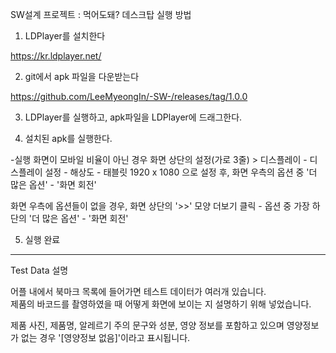SW설계 프로젝트 : 먹어도돼? 데스크탑 실행 방법

1. LDPlayer를 설치한다

https://kr.ldplayer.net/

2. git에서 apk 파일을 다운받는다

https://github.com/LeeMyeongIn/-SW-/releases/tag/1.0.0

3. LDPlayer를 실행하고, apk파일을 LDPlayer에 드래그한다.

4. 설치된 apk를 실행한다.

-실행 화면이 모바일 비율이 아닌 경우
화면 상단의 설정(가로 3줄) > 디스플레이 - 디스플레이 설정 - 해상도 - 태블릿 1920 x 1080 으로 설정 후, 화면 우측의 옵션 중 '더 많은 옵션' - '화면 회전'

화면 우측에 옵션들이 없을 경우, 화면 상단의 '>>' 모양 더보기 클릭 - 옵션 중 가장 하단의 '더 많은 옵션' - '화면 회전'

5. 실행 완료

---------------------------------------------------------------------------------------------------------

Test Data 설명

어플 내에서 북마크 목록에 들어가면 테스트 데이터가 여러개 있습니다. <br>
제품의 바코드를 촬영하였을 때 어떻게 화면에 보이는 지 설명하기 위해 넣었습니다.

제품 사진, 제품명, 알레르기 주의 문구와 성분, 영양 정보를 포함하고 있으며 영양정보가 없는 경우 '[영양정보 없음]'이라고 표시됩니다.





